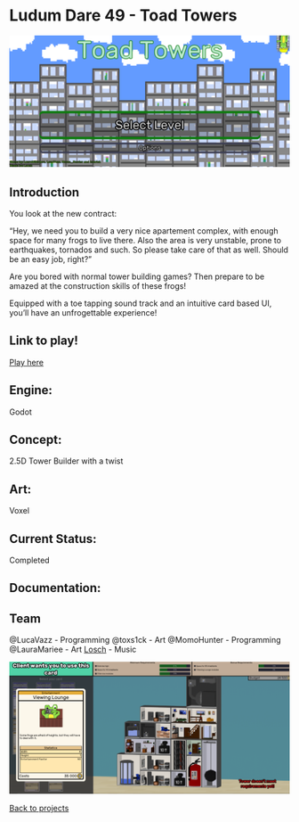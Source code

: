 # Ludum Dare 49 - Toad Towers

![ToadTowersBanner](ToadBanner.PNG)


## Introduction
You look at the new contract:

“Hey, we need you to build a very nice apartement complex, with enough space for many frogs to live there.
Also the area is very unstable, prone to earthquakes, tornados and such. So please take care of that as well. Should be an easy job, right?”

Are you bored with normal tower building games? Then prepare to be amazed at the construction skills of these frogs! 

Equipped with a toe tapping sound track and an intuitive card based UI, you’ll have an unfrogettable experience!

## Link to play!
[Play here](https://green-game-17.gitlab.io/toad-towers-ld49-freeze)

## Engine:
Godot

## Concept:
2.5D Tower Builder with a twist
## Art: 
Voxel 

## Current Status:
Completed 

## Documentation:

## Team
@LucaVazz - Programming
@toxs1ck - Art
@MomoHunter - Programming
@LauraMariee - Art
[Losch](https://www.youtube.com/channel/UC8R6r7tm6vPO8pl5gFyLVHg) - Music


![ToadTowersBanner](toadTowersBanner2.PNG)

[Back to projects](projects.md)
